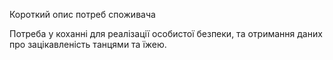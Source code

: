 Короткий опис потреб споживача

Потреба у коханні для реалізації особистої безпеки, та отримання даних про зацікавленість танцями та їжею. 
